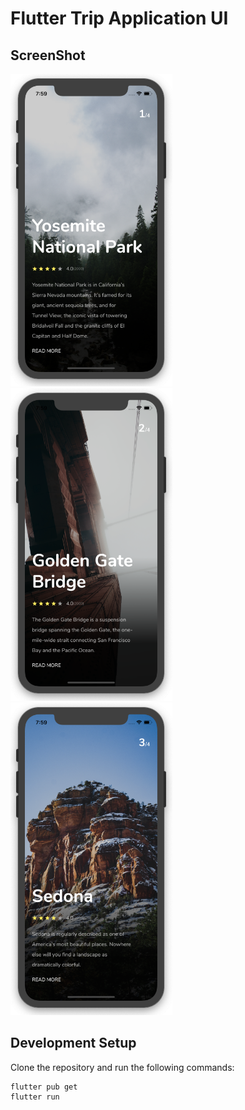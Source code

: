 # Flutter Trip Application UI

## ScreenShot

<img src="assets/screenshot/one.png" height="500em" /><img src="assets/screenshot/two.png" height="500em" /><img src="assets/screenshot/three.png" height="500em" />


## Development Setup
Clone the repository and run the following commands:
```
flutter pub get
flutter run
```
